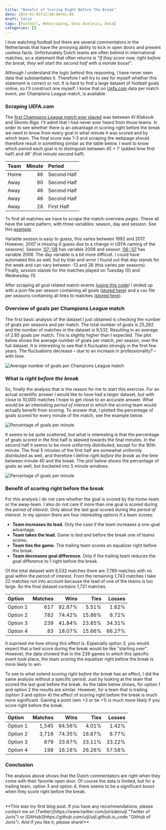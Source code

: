 ```yaml
---
title: "Benefit of Scoring Right Before The Break"
date: 2019-01-01T12:00:00+01:00
draft: false
tags: [Football, Webscraping, Data Analysis, Data]
categories: []
---
```


I love watching football but there are several commentators in the Netherlands that have the annoying ability to kick in open doors and present useless facts. Unfortunately Dutch teams are often behind in international matches, so a statement that often returns is *"If they score now, right before the break, they will start the second half with a morale boost"*.

Although I understand the logic behind this reasoning, I have never seen data that substantiates it. Therefore I will try to see for myself whether this statement is correct or not. It is hard to find a large dataset of football goals online, so I'll construct one myself. I know that on [Uefa.com](https://www.uefa.com/uefachampionsleague/season=2016/matches/round=2000638/match=2015789/index.html "Example match") data per match event, per Champions League match, is available.

### Scraping UEFA.com

The [first Champions League match ever played](https://www.uefa.com/uefachampionsleague/history/season=1992/matches/round=46/match=6199/events/index.html "First Champions League match") was between *KI Klaksvik* and *Skonto Riga*. I'll admit that I had never ever heard from those teams. In order to see whether there is an advantage in scoring right before the break we need to know from every goal in what minute it was scored and by which team. The final score was 1-3 and scraping the webpage should therefore result in something similar as the table below. I want to know which period each goal is to distinguish between *45 + 1'* (added time first half) and *46'* (first minute second half).

| Team | Minute | Period      |
|:---- |-------:|:----------- |
| Home |     46 | Second Half |
| Away |     90 | Second Half |
| Away |     46 | Second Half |
| Away |     46 | Second Half |
| Away |     28 | First Half  |

To find all matches we have to scrape the match-overview pages. These all have the same pattern, with three variables: season, day and session. See this [example](https://www.uefa.com/uefachampionsleague/season=2017/matches/library/fixtures/day=11/session=1/_matchesbydate.html?_=1).

Variable *season* is easy to guess, this varies between 1992 and 2017. However, 2007 is missing (I guess due to a change in UEFA naming of the seasons). Season ['07-'08](https://www.uefa.com/uefachampionsleague/history/season=2008/ "Season 2007-2008") has variable 2008 and season ['06-'07](https://www.uefa.com/uefachampionsleague/history/season=2006/ "Seasons 2006-2007") has variable 2006. The day variable is a bit more difficult. I could have automated this as well, but by trial-and-error I found out that *day* stands for the week and can vary between -13 and 26 (this varies per seasons). Finally, *session* stands for the matches played on Tuesday (0) and Wednesday (1).

After scraping all goal related match-events ([using this code](https://github.com/uijl/uijl.github.io_code/blob/master/Football/Scrape%20UEFA%20data.ipynb)) I ended up with a json file per season containing all goals ([stored here](https://github.com/uijl/uijl.github.io_code/tree/master/Football/Goal%20information)) and a csv file per seasons containing all links to matches ([stored here](https://github.com/uijl/uijl.github.io_code/tree/master/Football/Match%20links)).

### Overview of goals per Champions League match

The first basic analysis of the dataset I just obtained is checking the number of goals per seasons and per match. The total number of goals is 25,262 and the number of matches in the dataset is 9,532. Resulting in an average of 2.65 goals per match. This is slightly higher than I expected. The plot below shows the average number of goals per match, per season, over the full dataset. It is interesting to see that it fluctuates strongly in the first few years. The fluctuations decrease – due to an increase in professionality? – with time.

![Average number of goals per Champions League match](https://raw.githubusercontent.com/uijl/uijl.github.io_blog/master/figures/football-average-goals-per-match.png "Average number of goals per Champions League match")

### What is *right before the break*

So, finally the analysis that is the reason for me to start this exercise. For an actual scientific answer I would like to have had a larger dataset, but with close to 10,000 matches I hope to get close to an accurate answer. What would be an interesting *period of interest* in which the scoring team would actually benefit from scoring. To answer that, I plotted the percentage of goals scored for every minute of the match, see the example below.

![Percentage of goals per minute](https://raw.githubusercontent.com/uijl/uijl.github.io_blog/master/figures/football-goals-per-minute.png "Percentage of goals per minute")

It seems to be quite scattered, but what is interesting is that the percentage of goals scored in the first half is skewed towards the final minutes. In the second half it seems to be more uniformly distributed, except for the 90th minute. The final 5 minutes of the first half are somewhat uniformly distributed as well, and therefore I define *right before the break* as the time between minute 40 and the break. The plot below shows the percentage of goals as well, but bucketed into 5 minute windows.

![Percentage of goals per minute](https://raw.githubusercontent.com/uijl/uijl.github.io_blog/master/figures/football-goals-per-minute-buckets.png "Percentage of goals per minute")

### Benefit of scoring right before the break

For this analysis I do not care whether the goal is scored by the home-team or the away-team. I also do not care if more than one goal is scored during the *period of interest*. Only about the last goal scored during the *period of interest*. In my opinion there are four interesting options if a team scores:

- **Team increases its lead.** Only the case if the team increases a one-goal advantage.
- **Team takes the lead.** Game is tied and before the break one of teams scores.
- **Team ties the game.** The trailing team scores an equalizer right before the break.
- **Team decreases goal difference.** Only if the trailing team reduces the goal difference to 1 right before the break.

Of the total dataset with 9,532 matches there are 7,789 matches with no goal within the period of interest. From the remaining 1,743 matches I take 22 matches not into account because the lead of one of the teams is too large. So the final dataset contains 1,721 matches.

| Option   | Matches | Wins   | Ties   | Losses |
|:---------| -------:| ------:| ------:| ------:|
| Option 1 |     617 | 92.87% |  5.51% |  1.62% |
| Option 2 |     782 | 74.42% | 15.86% |  9.72% |
| Option 3 |     239 | 41.84% | 23.85% | 34.31% |
| Option 4 |      83 | 18.07% | 15.66% | 66.27% |

It suprised me how strong this effect is. Especially *option 3*, you would expect that a tied score during the break would be like "starting over". However, the data showed that in the 239 games in which this specific event took place, the team scoring the equalizer right before the break is more likely to win.

To see to what extend scoring *right before the break* has an effect, I did the same analysis without a specific period. Just by looking at the team that scored the last goal before the break. As the table below shows, for option 1 and option 2 the results are similar. However, for a team that is trailing (option 3 and option 4) the effect of scoring right before the break is much more significant. Gaining a point (win +3 or tie +1) is much more likely if you score right before the break.

| Option   | Matches | Wins   | Ties   | Losses |
|:---------| -------:| ------:| ------:| ------:|
| Option 1 |   1,545 | 94.56% |  4.01% |  1.42% |
| Option 2 |   3,716 | 74.35% | 16.87% |  8.77% |
| Option 3 |     879 | 33.67% | 33.11% | 33.22% |
| Option 4 |     198 | 16.16% | 26.26% | 57.58% |

### Conclusion

The analysis above shows that the Dutch commentators are right when they come with their favorite open door. Of course the data is limited, but for a trailing team, option 3 and option 4, there seems to be a significant boost when they score right before the break.

<br>
**This was my first blog post. If you have any recommendations, please contact me on [Twitter](https://www.twitter.com/jorisdenuijl "Twitter of Joris") or [GitHub](https://github.com/uijl/uijl.github.io_code "GitHub of Joris"). And if you like it, please share!**